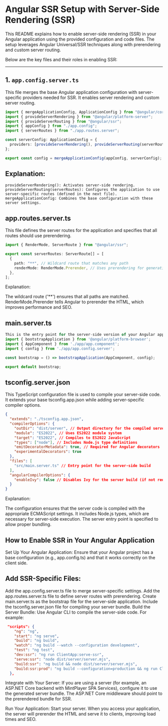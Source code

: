# Angular SSR Setup with Server-Side Rendering (SSR)

This README explains how to enable server-side rendering (SSR) in your Angular application using the provided configuration and code files. The setup leverages Angular Universal/SSR techniques along with prerendering and custom server routing.

Below are the key files and their roles in enabling SSR:

---

## 1. `app.config.server.ts`

This file merges the base Angular application configuration with server-specific providers needed for SSR. It enables server rendering and custom server routing.

```typescript
import { mergeApplicationConfig, ApplicationConfig } from "@angular/core";
import { provideServerRendering } from "@angular/platform-server";
import { provideServerRouting } from "@angular/ssr";
import { appConfig } from "./app.config";
import { serverRoutes } from "./app.routes.server";

const serverConfig: ApplicationConfig = {
  providers: [provideServerRendering(), provideServerRouting(serverRoutes)],
};

export const config = mergeApplicationConfig(appConfig, serverConfig);
```

## Explanation:

    provideServerRendering(): Activates server-side rendering.
    provideServerRouting(serverRoutes): Configures the application to use server-specific routes (defined in the next file).
    mergeApplicationConfig: Combines the base configuration with these server settings.

## app.routes.server.ts

This file defines the server routes for the application and specifies that all routes should use prerendering.

```typescript
import { RenderMode, ServerRoute } from "@angular/ssr";

export const serverRoutes: ServerRoute[] = [
  {
    path: "**", // Wildcard route that matches any path
    renderMode: RenderMode.Prerender, // Uses prerendering for generating static HTML at build time
  },
];
```

Explanation:

The wildcard route ('\*\*') ensures that all paths are matched.
RenderMode.Prerender tells Angular to prerender the HTML, which improves performance and SEO.

## main.server.ts

```typescript
This is the entry point for the server-side version of your Angular application. It bootstraps the application using the server configuration.
import { bootstrapApplication } from '@angular/platform-browser';
import { AppComponent } from './app/app.component';
import { config } from './app/app.config.server';

const bootstrap = () => bootstrapApplication(AppComponent, config);

export default bootstrap;
```

## tsconfig.server.json

This TypeScript configuration file is used to compile your server-side code. It extends your base tsconfig.app.json while adding server-specific compiler options.

```json
{
  "extends": "./tsconfig.app.json",
  "compilerOptions": {
    "outDir": "dist/server", // Output directory for the compiled server bundle
    "module": "ES2022", // Uses ES2022 module system
    "target": "ES2022", // Compiles to ES2022 JavaScript
    "types": ["node"], // Includes Node.js type definitions
    "emitDecoratorMetadata": true, // Required for Angular decorators
    "experimentalDecorators": true
  },
  "files": [
    "src/main.server.ts" // Entry point for the server-side build
  ],
  "angularCompilerOptions": {
    "enableIvy": false // Disables Ivy for the server build (if not required)
  }
}
```

Explanation:

The configuration ensures that the server code is compiled with the appropriate ECMAScript settings.
It includes Node.js types, which are necessary for server-side execution.
The server entry point is specified to allow proper bundling.

## How to Enable SSR in Your Angular Application

Set Up Your Angular Application:
Ensure that your Angular project has a base configuration (e.g., app.config.ts) and that it works correctly on the client side.

## Add SSR-Specific Files:

Add the app.config.server.ts file to merge server-specific settings.
Add the app.routes.server.ts file to define server routes with prerendering.
Create main.server.ts as the bootstrap file for the server-side application.
Include the tsconfig.server.json file for compiling your server bundle.
Build the Server Bundle:
Use Angular CLI to compile the server-side code. For example:

```json
 "scripts": {
    "ng": "ng",
    "start": "ng serve",
    "build": "ng build",
    "watch": "ng build --watch --configuration development",
    "test": "ng test",
    "dev:ssr": "ng run ClientApp:serve-ssr",
    "serve:ssr": "node dist/server/server.mjs",
    "build:ssr": "ng build && node dist/server/server.mjs",
    "build:ssr:prod": "ng build --configuration=production && ng run ClientApp:server:production"
  },

```

Integrate with Your Server:
If you are using a server (for example, an ASP.NET Core backend with MintPlayer SPA Services), configure it to use the generated server bundle. The ASP.NET Core middleware should point to the prerendered bundle for SSR.

Run Your Application:
Start your server. When you access your application, the server will prerender the HTML and serve it to clients, improving load times and SEO.
